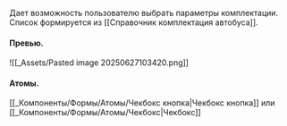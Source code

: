 Дает возможность пользователю выбрать параметры комплектации.
Список формируется из [[Справочник комплектация автобуса]].

#### Превью.
![[_Assets/Pasted image 20250627103420.png]]

#### Атомы.
[[_Компоненты/Формы/Атомы/Чекбокс кнопка|Чекбокс кнопка]] или [[_Компоненты/Формы/Атомы/Чекбокс|Чекбокс]]